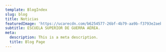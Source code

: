 ```yaml
---
template: BlogIndex
slug: blog
title: Noticias
featuredImage: 'https://ucarecdn.com/b6254577-26bf-4b79-aa9b-f3793e2aebdc/'
subtitle: ESCUELA SUPERIOR DE GUERRA AÉREA.
meta:
  description: This is a meta description.
  title: Blog Page
---
```

